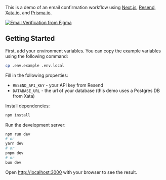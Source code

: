 This is a demo of an email confirmation workflow using [Next.js](https://nextjs.org/), [Resend](https://resend.com/), [Xata.io](https://xata.io/), and [Prisma.io](https://www.prisma.io/).

[![Email Verification from Figma](https://github.com/user-attachments/assets/e11dd073-56b0-4750-8149-7c688a9388e7)](https://youtu.be/OTgGpovffNY)

## Getting Started

First, add your environment variables. You can copy the example variables using the following command:

```bash
cp .env.example .env.local
```

Fill in the following properties:

- `RESEND_API_KEY` - your API key from Resend
- `DATABASE_URL` - the url of your database (this demo uses a Postgres DB from Xata)

Install dependencies:

```bash
npm install
```

Run the development server:

```bash
npm run dev
# or
yarn dev
# or
pnpm dev
# or
bun dev
```

Open [http://localhost:3000](http://localhost:3000) with your browser to see the result.
